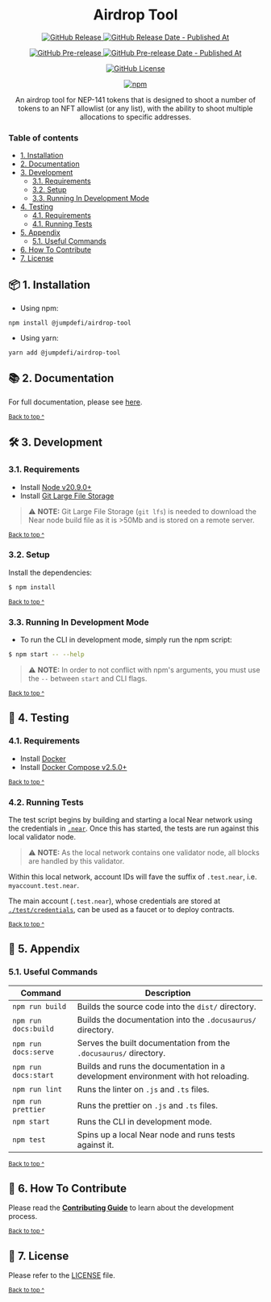 <h1 align="center">
  Airdrop Tool
</h1>

<p align="center">
  <a href="https://github.com/Good-Fortune-Felines-Core-Team/airdrop-tool/releases/latest">
    <img alt="GitHub Release" src="https://img.shields.io/github/v/release/Good-Fortune-Felines-Core-Team/airdrop-tool?&logo=github">
  </a>
  <a href="https://github.com/Good-Fortune-Felines-Core-Team/airdrop-tool/releases/latest">
    <img alt="GitHub Release Date - Published At" src="https://img.shields.io/github/release-date/Good-Fortune-Felines-Core-Team/airdrop-tool?logo=github">
  </a>
</p>

<p align="center">
  <a href="https://github.com/Good-Fortune-Felines-Core-Team/airdrop-tool/releases">
    <img alt="GitHub Pre-release" src="https://img.shields.io/github/v/release/Good-Fortune-Felines-Core-Team/airdrop-tool?include_prereleases&label=pre-release&logo=github">
  </a>
  <a href="https://github.com/Good-Fortune-Felines-Core-Team/airdrop-tool/releases">
    <img alt="GitHub Pre-release Date - Published At" src="https://img.shields.io/github/release-date-pre/Good-Fortune-Felines-Core-Team/airdrop-tool?label=pre-release date&logo=github">
  </a>
</p>

<p align="center">
  <a href="https://github.com/Good-Fortune-Felines-Core-Team/airdrop-tool/blob/main/LICENSE">
    <img alt="GitHub License" src="https://img.shields.io/github/license/Good-Fortune-Felines-Core-Team/airdrop-tool">
  </a>
</p>

<p align="center">
  <a href="https://npmjs.com/package/@jumpdefi/airdrop-tool" target="_blank">
    <img src="https://img.shields.io/npm/v/@jumpdefi/airdrop-tool" alt="npm" />
  </a>
</p>

<p align="center">
  An airdrop tool for NEP-141 tokens that is designed to shoot a number of tokens to an NFT allowlist (or any list), with the ability to shoot multiple allocations to specific addresses.
</p>

### Table of contents

* [1. Installation](#-1-installation)
* [2. Documentation](#-2-documentation)
* [3. Development](#-3-development)
    * [3.1. Requirements](#31-requirements)
    * [3.2. Setup](#32-setup)
    * [3.3. Running In Development Mode](#33-running-in-development-mode)
* [4. Testing](#-4-testing)
  * [4.1. Requirements](#41-requirements)
  * [4.1. Running Tests](#42-running-tests)
* [5. Appendix](#-5-appendix)
    * [5.1. Useful Commands](#51-useful-commands)
* [6. How To Contribute](#-6-how-to-contribute)
* [7. License](#-7-license)

## 📦 1. Installation

* Using npm:
```shell
npm install @jumpdefi/airdrop-tool
```

* Using yarn:
```shell
yarn add @jumpdefi/airdrop-tool
```

## 📚 2. Documentation

For full documentation, please see [here][documentation].

<sup>[Back to top ^][table-of-contents]</sup>

## 🛠 3. Development

### 3.1. Requirements

* Install [Node v20.9.0+][node]
* Install [Git Large File Storage][git-large-file-storage]

> ⚠️ **NOTE:** Git Large File Storage (`git lfs`) is needed to download the Near node build file as it is >50Mb and is stored on a remote server.

<sup>[Back to top ^][table-of-contents]</sup>

### 3.2. Setup

Install the dependencies:
```bash
$ npm install
```

<sup>[Back to top ^][table-of-contents]</sup>

### 3.3. Running In Development Mode

* To run the CLI in development mode, simply run the npm script:
```bash
$ npm start -- --help
```

> ⚠️ **NOTE:** In order to not conflict with npm's arguments, you must use the `--` between `start` and CLI flags.

<sup>[Back to top ^][table-of-contents]</sup>

## 🧪 4. Testing

### 4.1. Requirements

* Install [Docker][docker]
* Install [Docker Compose v2.5.0+][docker-compose]

<sup>[Back to top ^][table-of-contents]</sup>

### 4.2. Running Tests

The test script begins by building and starting a local Near network using the credentials in [`.near`](./.near). Once this has started, the tests are run against this local validator node.

> ⚠️ **NOTE:** As the local network contains one validator node, all blocks are handled by this validator.

Within this local network, account IDs will fave the suffix of `.test.near`, i.e. `myaccount.test.near`.

The main account (`.test.near`), whose credentials are stored at [`./test/credentials`](./test/credentials), can be used as a faucet or to deploy contracts.

<sup>[Back to top ^][table-of-contents]</sup>

## 📑 5. Appendix

### 5.1. Useful Commands

| Command              | Description                                                                        |
|----------------------|------------------------------------------------------------------------------------|
| `npm run build`      | Builds the source code into the `dist/` directory.                                 |
| `npm run docs:build` | Builds the documentation into the `.docusaurus/` directory.                        |
| `npm run docs:serve` | Serves the built documentation from the `.docusaurus/` directory.                  |
| `npm run docs:start` | Builds and runs the documentation in a development environment with hot reloading. |
| `npm run lint`       | Runs the linter on `.js` and `.ts` files.                                          |
| `npm run prettier`   | Runs the prettier on `.js` and `.ts` files.                                        |
| `npm start`          | Runs the CLI in development mode.                                                  |
| `npm test`           | Spins up a local Near node and runs tests against it.                              |

<sup>[Back to top ^][table-of-contents]</sup>

## 👏 6. How To Contribute

Please read the [**Contributing Guide**][contribute] to learn about the development process.

<sup>[Back to top ^][table-of-contents]</sup>

## 📄 7. License

Please refer to the [LICENSE][license] file.

<sup>[Back to top ^][table-of-contents]</sup>

<!-- Links -->
[contribute]: ./CONTRIBUTING.md
[docker]: https://docs.docker.com/get-docker/
[docker-compose]: https://docs.docker.com/compose/install/
[documentation]: https://good-fortune-felines-core-team.github.io/airdrop-tool
[git-large-file-storage]: https://git-lfs.com/
[license]: ./LICENSE
[node]: https://nodejs.org/en/
[table-of-contents]: #table-of-contents
